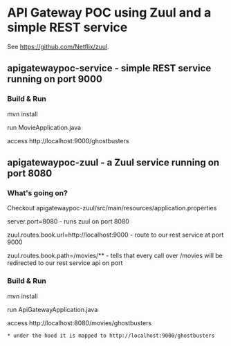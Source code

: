 # API Gateway POC using Zuul and a simple REST service

See https://github.com/Netflix/zuul.

## apigatewaypoc-service - simple REST service running on port 9000

### Build & Run

mvn install

run MovieApplication.java

access http://localhost:9000/ghostbusters

## apigatewaypoc-zuul - a Zuul service running on port 8080

### What's going on?

Checkout apigatewaypoc-zuul/src/main/resources/application.properties

server.port=8080 - runs zuul on port 8080

zuul.routes.book.url=http://localhost:9000 - route to our rest service at port 9000

zuul.routes.book.path=/movies/** - tells that every call over /movies will be redirected to our rest service api on port

### Build & Run

mvn install

run ApiGatewayApplication.java

access http://localhost:8080/movies/ghostbusters 

	* under the hood it is mapped to http://localhost:9000/ghostbusters


